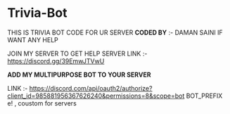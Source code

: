 # Trivia-Bot
THIS IS TRIVIA BOT CODE FOR UR SERVER 
**CODED BY** :- DAMAN SAINI
IF WANT ANY HELP 

JOIN MY SERVER TO GET HELP 
SERVER LINK :- https://discord.gg/39EmwJTVwU

**ADD MY MULTIPURPOSE BOT TO YOUR SERVER**

LINK :- https://discord.com/api/oauth2/authorize?client_id=985881956367626240&permissions=8&scope=bot
BOT_PREFIX e! , coustom for servers






